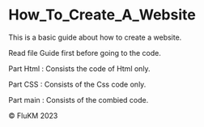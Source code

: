 # How_To_Create_A_Website

This is a basic guide about how to create a website.

Read file Guide first before going to the code.

Part Html : Consists the code of Html only.

Part CSS : Consists of the Css code only.

Part main : Consists of the combied code.

© FluKM 2023
